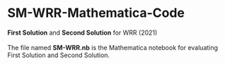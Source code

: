 # SM-WRR-Mathematica-Code
**First Solution** and **Second Solution** for WRR (2021)<br><br>
The file named **SM-WRR.nb** is the Mathematica notebook for evaluating First Solution and Second Solution.

